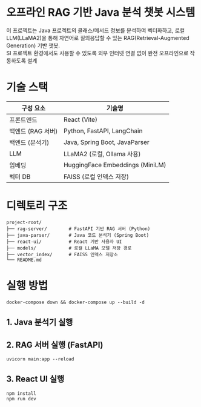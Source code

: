 # 오프라인 RAG 기반 Java 분석 챗봇 시스템
이 프로젝트는 Java 프로젝트의 클래스/메서드 정보를 분석하여 벡터화하고, 로컬 LLM(LLaMA2)을 통해 
자연어로 질의응답할 수 있는 RAG(Retrieval-Augmented Generation) 기반 챗봇.  
SI 프로젝트 환경에서도 사용할 수 있도록 외부 인터넷 연결 없이 완전 오프라인으로 작동하도록 설계

# 기술 스택

| 구성 요소         | 기술명                                  |
|------------------|------------------------------------------|
| 프론트엔드       | React (Vite)                             |
| 백엔드 (RAG 서버) | Python, FastAPI, LangChain               |
| 백엔드 (분석기)   | Java, Spring Boot, JavaParser            |
| LLM              | LLaMA2 (로컬, Ollama 사용)               |
| 임베딩           | HuggingFace Embeddings (MiniLM)          |
| 벡터 DB          | FAISS (로컬 인덱스 저장)                |

# 디렉토리 구조
    project-root/
    ├── rag-server/        # FastAPI 기반 RAG 서버 (Python)
    ├── java-parser/       # Java 코드 분석기 (Spring Boot)
    ├── react-ui/          # React 기반 사용자 UI
    ├── models/            # 로컬 LLaMA 모델 저장 경로
    ├── vector_index/      # FAISS 인덱스 저장소
    └── README.md


# 실행 방법
    docker-compose down && docker-compose up --build -d

## 1. Java 분석기 실행

## 2. RAG 서버 실행 (FastAPI)
    uvicorn main:app --reload

## 3. React UI 실행
    npm install
    npm run dev
